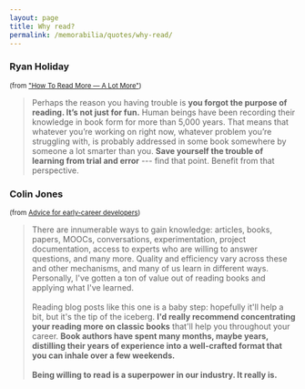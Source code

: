 ```yaml
---
layout: page
title: Why read?
permalink: /memorabilia/quotes/why-read/
---
```



### Ryan Holiday 
<small>(from ["How To Read More — A Lot More"](https://ryanholiday.net/how-to-read-more-a-lot-more/))</small>

> Perhaps the reason you having trouble is **you forgot the purpose of reading. It’s not just for fun.** Human beings have been recording their knowledge in book form for more than 5,000 years. That means that whatever you’re working on right now, whatever problem you’re struggling with, is probably addressed in some book somewhere by someone a lot smarter than you. **Save yourself the trouble of learning from trial and error** --- find that point. Benefit from that perspective.



### Colin Jones 
<small>(from [Advice for early-career developers](https://8thlight.com/blog/colin-jones/2017/10/24/advice-for-early-career-developers.html))</small>

> There are innumerable ways to gain knowledge: articles, books, papers, MOOCs, conversations, experimentation, project documentation, access to experts who are willing to answer questions, and many more. Quality and efficiency vary across these and other mechanisms, and many of us learn in different ways. Personally, I've gotten a ton of value out of reading books and applying what I've learned.
<br /><br />
Reading blog posts like this one is a baby step: hopefully it'll help a bit, but it's the tip of the iceberg. **I'd really recommend concentrating your reading more on classic books** that'll help you throughout your career. **Book authors have spent many months, maybe years, distilling their years of experience into a well-crafted format that you can inhale over a few weekends.**
<br /><br />
**Being willing to read is a superpower in our industry. It really is.**

